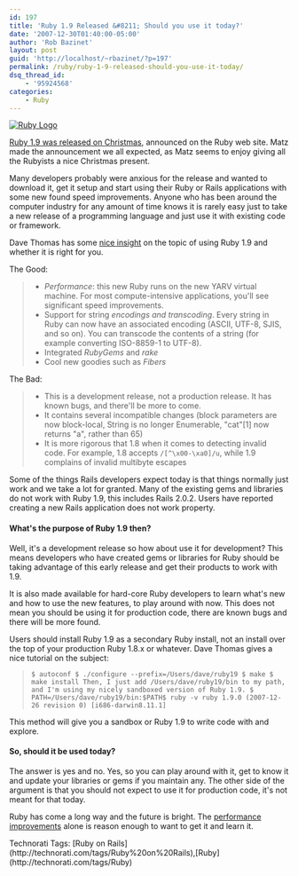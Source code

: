 ```yaml
---
id: 197
title: 'Ruby 1.9 Released &#8211; Should you use it today?'
date: '2007-12-30T01:40:00-05:00'
author: 'Rob Bazinet'
layout: post
guid: 'http://localhost/~rbazinet/?p=197'
permalink: /ruby/ruby-1-9-released-should-you-use-it-today/
dsq_thread_id:
    - '95924568'
categories:
    - Ruby
---
```


[![Ruby Logo](http://rbazinet.files.wordpress.com/2007/12/ruby-logo.jpg)](http://rbazinet.files.wordpress.com/2007/12/ruby-logo.jpg "Ruby Logo")

[Ruby 1.9 was released on Christmas](http://www.ruby-lang.org/en/news/2007/12/25/ruby-1-9-0-released/), announced on the Ruby web site. Matz made the announcement we all expected, as Matz seems to enjoy giving all the Rubyists a nice Christmas present.

Many developers probably were anxious for the release and wanted to download it, get it setup and start using their Ruby or Rails applications with some new found speed improvements. Anyone who has been around the computer industry for any amount of time knows it is rarely easy just to take a new release of a programming language and just use it with existing code or framework.

Dave Thomas has some [nice insight](http://pragdave.blogs.pragprog.com/pragdave/2007/12/ruby-19right-fo.html) on the topic of using Ruby 1.9 and whether it is right for you.

The Good:

> - *Performance*: this new Ruby runs on the new YARV virtual machine. For most compute-intensive applications, you'll see significant speed improvements.
> - Support for string *encodings and transcoding*. Every string in Ruby can now have an associated encoding (ASCII, UTF-8, SJIS, and so on). You can transcode the contents of a string (for example converting ISO-8859-1 to UTF-8).
> - Integrated *RubyGems* and *rake*
> - Cool new goodies such as *Fibers*

The Bad:

> - This is a development release, not a production release. It has known bugs, and there'll be more to come.
> - It contains several incompatible changes (block parameters are now block-local, String is no longer Enumerable, "cat"\[1\] now returns "a", rather than 65)
> - It is more rigorous that 1.8 when it comes to detecting invalid code. For example, 1.8 accepts `/[^\x00-\xa0]/u`, while 1.9 complains of invalid multibyte escapes

Some of the things Rails developers expect today is that things normally just work and we take a lot for granted. Many of the existing gems and libraries do not work with Ruby 1.9, this includes Rails 2.0.2. Users have reported creating a new Rails application does not work property.

#### What's the purpose of Ruby 1.9 then?

Well, it's a development release so how about use it for development? This means developers who have created gems or libraries for Ruby should be taking advantage of this early release and get their products to work with 1.9.

It is also made available for hard-core Ruby developers to learn what's new and how to use the new features, to play around with now. This does not mean you should be using it for production code, there are known bugs and there will be more found.

Users should install Ruby 1.9 as a secondary Ruby install, not an install over the top of your production Ruby 1.8.x or whatever. Dave Thomas gives a nice tutorial on the subject:

> ```
> $ autoconf $ ./configure --prefix=/Users/dave/ruby19 $ make $ make install Then, I just add /Users/dave/ruby19/bin to my path, and I'm using my nicely sandboxed version of Ruby 1.9. $ PATH=/Users/dave/ruby19/bin:$PATH$ ruby -v ruby 1.9.0 (2007-12-26 revision 0) [i686-darwin8.11.1]
> ```

This method will give you a sandbox or Ruby 1.9 to write code with and explore.

#### So, should it be used today?

The answer is yes and no. Yes, so you can play around with it, get to know it and update your libraries or gems if you maintain any. The other side of the argument is that you should not expect to use it for production code, it's not meant for that today.

Ruby has come a long way and the future is bright. The [performance improvements](http://antoniocangiano.com/2007/02/19/ruby-implementations-shootout-ruby-vs-yarv-vs-jruby-vs-gardens-point-ruby-net-vs-rubinius-vs-cardinal/) alone is reason enough to want to get it and learn it.

<div class="wlWriterSmartContent" style="display:inline;margin:0;padding:0;">Technorati Tags: [Ruby on Rails](http://technorati.com/tags/Ruby%20on%20Rails),[Ruby](http://technorati.com/tags/Ruby)</div>